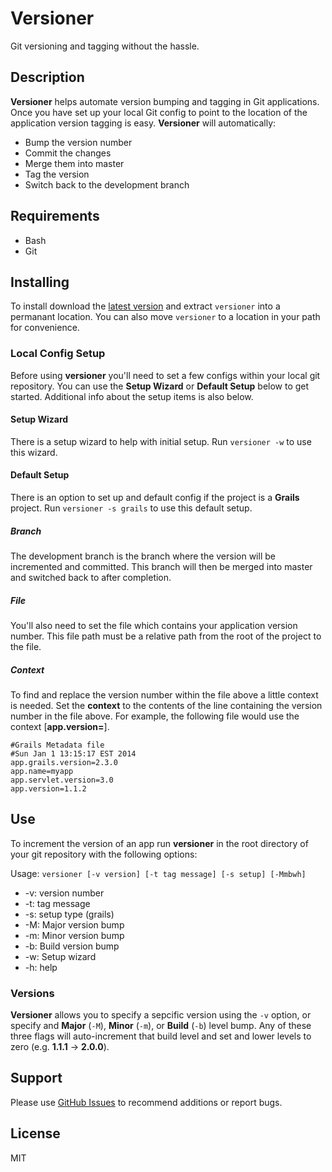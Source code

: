 Versioner
=========

Git versioning and tagging without the hassle.

## Description

**Versioner** helps automate version bumping and tagging in Git applications. Once you have set up your local Git config to point to the location of the application version tagging is easy. **Versioner** will automatically:

- Bump the version number
- Commit the changes
- Merge them into master
- Tag the version
- Switch back to the development branch

## Requirements

- Bash
- Git

## Installing

To install download the [latest version](https://github.com/TheConnMan/Versioner/archive/master.zip) and extract `versioner` into a permanant location. You can also move `versioner` to a location in your path for convenience.

### Local Config Setup

Before using **versioner** you'll need to set a few configs within your local git repository. You can use the **Setup Wizard** or **Default Setup** below to get started. Additional info about the setup items is also below.

#### Setup Wizard

There is a setup wizard to help with initial setup. Run `versioner -w` to use this wizard.

#### Default Setup

There is an option to set up and default config if the project is a **Grails** project. Run `versioner -s grails` to use this default setup.

##### Branch

The development branch is the branch where the version will be incremented and committed. This branch will then be merged into master and switched back to after completion.

##### File

You'll also need to set the file which contains your application version number. This file path must be a relative path from the root of the project to the file.

##### Context

To find and replace the version number within the file above a little context is needed. Set the **context** to the contents of the line containing the version number in the file above. For example, the following file would use the context [**app.version=**].

```
#Grails Metadata file
#Sun Jan 1 13:15:17 EST 2014
app.grails.version=2.3.0
app.name=myapp
app.servlet.version=3.0
app.version=1.1.2
```

## Use

To increment the version of an app run **versioner** in the root directory of your git repository with the following options:

Usage: `versioner [-v version] [-t tag message] [-s setup] [-Mmbwh]`
- -v: version number
- -t: tag message
- -s: setup type (grails)
- -M: Major version bump
- -m: Minor version bump
- -b: Build version bump
- -w: Setup wizard
- -h: help

### Versions

**Versioner** allows you to specify a sepcific version using the `-v` option, or specify and **Major** (`-M`), **Minor** (`-m`), or **Build** (`-b`) level bump. Any of these three flags will auto-increment that build level and set and lower levels to zero (e.g. **1.1.1** -> **2.0.0**).

## Support

Please use [GitHub Issues](https://github.com/TheConnMan/Versioner.git) to recommend additions or report bugs.

## License

MIT